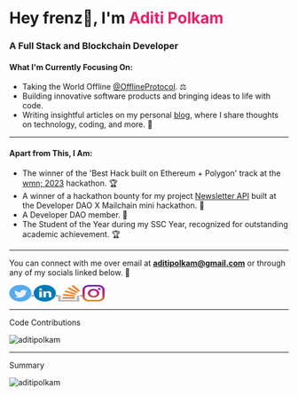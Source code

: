 <h1>
    Hey frenz👋, I'm <span style="color:#ea1f6a;">Aditi Polkam</span>
</h1>
<h3>A Full Stack and Blockchain Developer</h3>

<h4>What I'm Currently Focusing On:</h4>

<ul>
  <li>Taking the World Offline <a href="https://offlineprotocol.com" target="_blank">@OfflineProtocol</a>. ⚖️</li>
  <li>Building innovative software products and bringing ideas to life with code.</li>
  <li>Writing insightful articles on my personal <a href="https://blog.aditipolkam.me/" target="_blank">blog</a>, where I share thoughts on technology, coding, and more. 📝</li>
</ul>

---

<h4>Apart from This, I Am:</h4>

<ul>
  <li>The winner of the 'Best Hack built on Ethereum + Polygon' track at the <a href="https://devfolio.co/projects/equiid-66ab" target="_blank">wmn; 2023</a> hackathon. 🏆</li>
  <li>A winner of a hackathon bounty for my project <a href="https://github.com/aditipolkam/newsletter-api-mailchain" target="_blank">Newsletter API</a> built at the Developer DAO X Mailchain mini hackathon. 🥇</li>
  <li>A Developer DAO member. 👀</li>
  <li>The Student of the Year during my SSC Year, recognized for outstanding academic achievement. 🏆</li>
</ul>

---

You can connect with me over email at **aditipolkam@gmail.com** or through any of my socials linked below. 📩

<p>

<a href="https://twitter.com/aditipolkam" target="_blank">
    <img align="center" src="svgs/twitter.svg" alt="aditipolkam" height="30" width="40" />
</a>

<a href="https://linkedin.com/in/aditipolkam" target="_blank">
    <img align="center" src="svgs/linkedin.svg" alt="aditipolkam" height="30" width="40" />
</a>

<a href="https://stackoverflow.com/users/17561805/aditi-polkam" target="_blank">
    <img align="center" src="svgs/stackoverflow.svg" alt="aditi-polkam" height="30" width="40" />
</a>

<a href="https://instagram.com/aditipolkam" target="_blank">
    <img align="center" src="svgs/instagram.svg" alt="aditipolkam" height="30" width="40" />
</a>

</p>

---

Code Contributions

<img src="https://github-readme-streak-stats.herokuapp.com/?user=aditipolkam&theme=monokai" alt="aditipolkam" />

---

Summary

<img src="https://github-readme-stats.vercel.app/api?username=aditipolkam&theme=monokai&show_icons=true&locale=en" alt="aditipolkam" />
